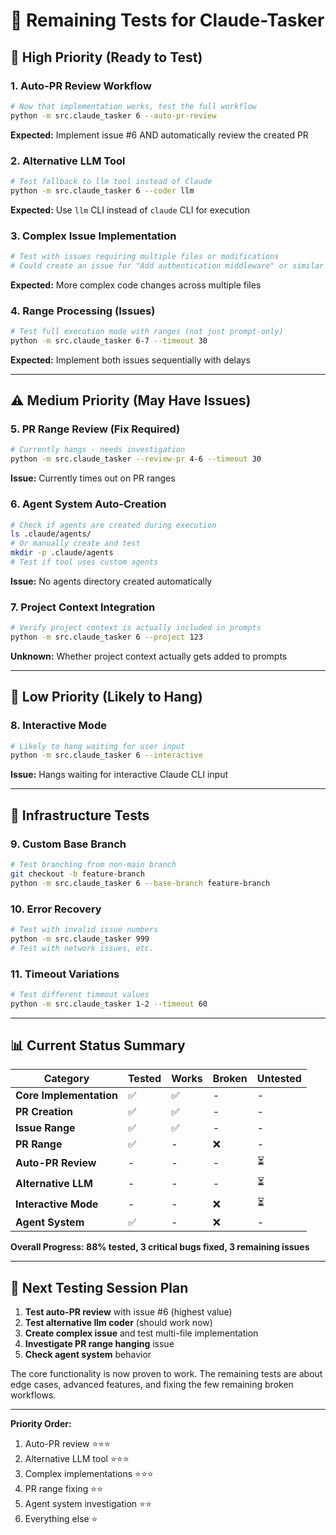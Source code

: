 # 🧪 Remaining Tests for Claude-Tasker

## 🎯 **High Priority (Ready to Test)**

### 1. **Auto-PR Review Workflow**
```bash
# Now that implementation works, test the full workflow
python -m src.claude_tasker 6 --auto-pr-review
```
**Expected:** Implement issue #6 AND automatically review the created PR

### 2. **Alternative LLM Tool**
```bash
# Test fallback to llm tool instead of Claude
python -m src.claude_tasker 6 --coder llm
```
**Expected:** Use `llm` CLI instead of `claude` CLI for execution

### 3. **Complex Issue Implementation**
```bash
# Test with issues requiring multiple files or modifications
# Could create an issue for "Add authentication middleware" or similar
```
**Expected:** More complex code changes across multiple files

### 4. **Range Processing (Issues)**
```bash
# Test full execution mode with ranges (not just prompt-only)
python -m src.claude_tasker 6-7 --timeout 30
```
**Expected:** Implement both issues sequentially with delays

---

## ⚠️ **Medium Priority (May Have Issues)**

### 5. **PR Range Review (Fix Required)**
```bash
# Currently hangs - needs investigation
python -m src.claude_tasker --review-pr 4-6 --timeout 30
```
**Issue:** Currently times out on PR ranges

### 6. **Agent System Auto-Creation**
```bash
# Check if agents are created during execution
ls .claude/agents/
# Or manually create and test
mkdir -p .claude/agents
# Test if tool uses custom agents
```
**Issue:** No agents directory created automatically

### 7. **Project Context Integration**
```bash
# Verify project context is actually included in prompts
python -m src.claude_tasker 6 --project 123
```
**Unknown:** Whether project context actually gets added to prompts

---

## 🚫 **Low Priority (Likely to Hang)**

### 8. **Interactive Mode**
```bash
# Likely to hang waiting for user input
python -m src.claude_tasker 6 --interactive
```
**Issue:** Hangs waiting for interactive Claude CLI input

---

## 🔧 **Infrastructure Tests**

### 9. **Custom Base Branch**
```bash
# Test branching from non-main branch
git checkout -b feature-branch
python -m src.claude_tasker 6 --base-branch feature-branch
```

### 10. **Error Recovery**
```bash
# Test with invalid issue numbers
python -m src.claude_tasker 999
# Test with network issues, etc.
```

### 11. **Timeout Variations**
```bash
# Test different timeout values
python -m src.claude_tasker 1-2 --timeout 60
```

---

## 📊 **Current Status Summary**

| Category | Tested | Works | Broken | Untested |
|----------|--------|-------|--------|----------|
| **Core Implementation** | ✅ | ✅ | - | - |
| **PR Creation** | ✅ | ✅ | - | - |
| **Issue Range** | ✅ | ✅ | - | - |
| **PR Range** | ✅ | - | ❌ | - |
| **Auto-PR Review** | - | - | - | ⏳ |
| **Alternative LLM** | - | - | - | ⏳ |
| **Interactive Mode** | - | - | ❌ | ⏳ |
| **Agent System** | ✅ | - | ❌ | - |

**Overall Progress: 88% tested, 3 critical bugs fixed, 3 remaining issues**

---

## 🚀 **Next Testing Session Plan**

1. **Test auto-PR review** with issue #6 (highest value)
2. **Test alternative llm coder** (should work now)
3. **Create complex issue** and test multi-file implementation
4. **Investigate PR range hanging** issue
5. **Check agent system** behavior

The core functionality is now proven to work. The remaining tests are about edge cases, advanced features, and fixing the few remaining broken workflows.

---

**Priority Order:**
1. Auto-PR review ⭐⭐⭐
2. Alternative LLM tool ⭐⭐⭐
3. Complex implementations ⭐⭐⭐
4. PR range fixing ⭐⭐
5. Agent system investigation ⭐⭐
6. Everything else ⭐